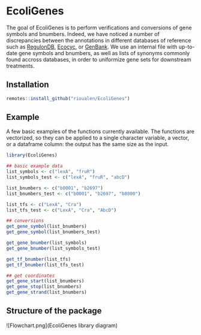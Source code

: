 
# EcoliGenes

<!-- badges: start -->
<!-- badges: end -->

The goal of EcoliGenes is to perform verifications and conversions of gene symbols and bnumbers. Indeed, we have noticed a number of discrepancies between the annotations in different databases of reference such as [RegulonDB](http://regulondb.ccg.unam.mx), [Ecocyc](https://ecocyc.org/), or [GenBank](https://www.ncbi.nlm.nih.gov/genbank/). We use an internal file with up-to-date gene symbols and bnumbers, as well as lists of synonyms commonly found accross databases, in order to uniformize gene sets for downstream treatments. 

## Installation

``` r
remotes::install_github("rioualen/EcoliGenes")
```

 
## Example

A few basic examples of the functions currently available. The functions are vectorized, so they can be applied to a single character variable, a vector, or a dataframe column: the output has the same size as the input. 

``` r
library(EcoliGenes)

## basic example data
list_symbols <- c("lexA", "fruR")
list_symbols_test <- c("lexA", "fruR", "abcD")

list_bnumbers <- c("b0001", "b2697")
list_bnumbers_test <- c("b0001", "b2697", "b8000")

list_tfs <- c("LexA", "Cra")
list_tfs_test <- c("LexA", "Cra", "AbcD")

## conversions
get_gene_symbol(list_bnumbers)
get_gene_symbol(list_bnumbers_test)

get_gene_bnumber(list_symbols)
get_gene_bnumber(list_symbols_test)

get_tf_bnumber(list_tfs)
get_tf_bnumber(list_tfs_test)

## get coordinates
get_gene_start(list_bnumbers)
get_gene_stop(list_bnumbers)
get_gene_strand(list_bnumbers)

```

## Structure of the package

![Flowchart.png](EcoliGenes library diagram)


